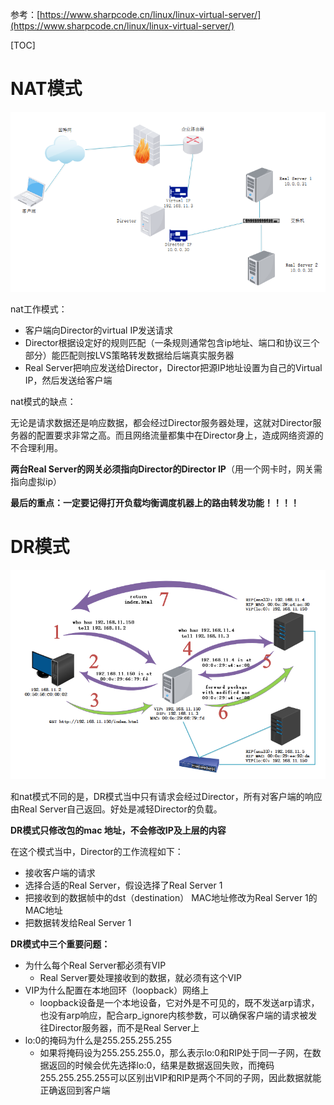 参考：[https://www.sharpcode.cn/linux/linux-virtual-server/](https://www.sharpcode.cn/linux/linux-virtual-server/)

[TOC]

# NAT模式

![](1.png)

nat工作模式：

- 客户端向Director的virtual IP发送请求
- Director根据设定好的规则匹配（一条规则通常包含ip地址、端口和协议三个部分）能匹配则按LVS策略转发数据给后端真实服务器
- Real Server把响应发送给Director，Director把源IP地址设置为自己的Virtual IP，然后发送给客户端

nat模式的缺点：

无论是请求数据还是响应数据，都会经过Director服务器处理，这就对Director服务器的配置要求非常之高。而且网络流量都集中在Director身上，造成网络资源的不合理利用。

**两台Real Server的网关必须指向Director的Director IP**（用一个网卡时，网关需指向虚拟ip）

**最后的重点：一定要记得打开负载均衡调度机器上的路由转发功能！！！！**

# DR模式

![](2.png)

和nat模式不同的是，DR模式当中只有请求会经过Director，所有对客户端的响应由Real Server自己返回。好处是减轻Director的负载。

**DR模式只修改包的mac 地址，不会修改IP及上层的内容**

在这个模式当中，Director的工作流程如下：

- 接收客户端的请求
- 选择合适的Real Server，假设选择了Real Server 1
- 把接收到的数据帧中的dst（destination） MAC地址修改为Real Server 1的MAC地址
- 把数据转发给Real Server 1

**DR模式中三个重要问题：**

- 为什么每个Real Server都必须有VIP
  - Real Server要处理接收到的数据，就必须有这个VIP
- VIP为什么配置在本地回环（loopback）网络上
  - loopback设备是一个本地设备，它对外是不可见的，既不发送arp请求，也没有arp响应，配合arp_ignore内核参数，可以确保客户端的请求被发往Director服务器，而不是Real Server上
- lo:0的掩码为什么是255.255.255.255
  - 如果将掩码设为255.255.255.0，那么表示lo:0和RIP处于同一子网，在数据返回的时候会优先选择lo:0，结果是数据返回失败，而掩码255.255.255.255可以区别出VIP和RIP是两个不同的子网，因此数据就能正确返回到客户端